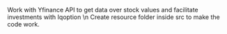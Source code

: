 Work with Yfinance API to get data over stock values and facilitate investments with Iqoption \n
Create resource folder inside src to make the code work.
